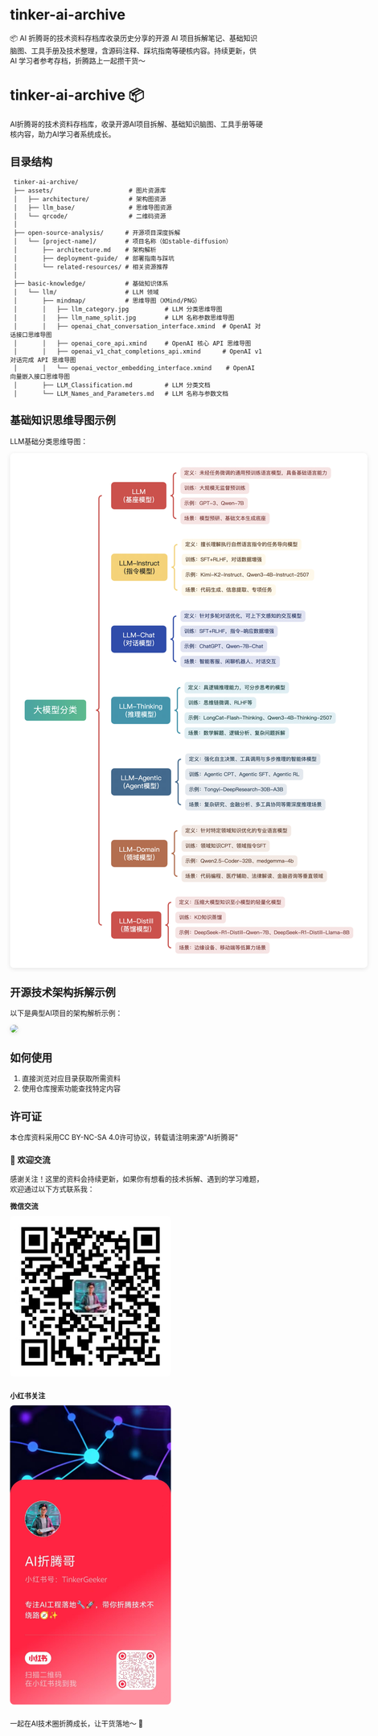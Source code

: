# tinker-ai-archive
📦 AI 折腾哥的技术资料存档库收录历史分享的开源 AI 项目拆解笔记、基础知识脑图、工具手册及技术整理，含源码注释、踩坑指南等硬核内容。持续更新，供 AI 学习者参考存档，折腾路上一起攒干货～
# tinker-ai-archive 📦

AI折腾哥的技术资料存档库，收录开源AI项目拆解、基础知识脑图、工具手册等硬核内容，助力AI学习者系统成长。

## 目录结构
     tinker-ai-archive/
     ├── assets/                     # 图片资源库
     │   ├── architecture/           # 架构图资源
     │   ├── llm_base/               # 思维导图资源
     │   └── qrcode/                 # 二维码资源
     │
     ├── open-source-analysis/      # 开源项目深度拆解
     │   └── [project-name]/        # 项目名称（如stable-diffusion）
     │       ├── architecture.md    # 架构解析
     │       ├── deployment-guide/  # 部署指南与踩坑
     │       └── related-resources/ # 相关资源推荐
     │
     ├── basic-knowledge/           # 基础知识体系
     │   └── llm/                   # LLM 领域
     │       ├── mindmap/           # 思维导图（XMind/PNG）
     │       │   ├── llm_category.jpg          # LLM 分类思维导图
     │       │   ├── llm_name_split.jpg        # LLM 名称参数思维导图
     │       │   ├── openai_chat_conversation_interface.xmind  # OpenAI 对话接口思维导图
     │       │   ├── openai_core_api.xmind     # OpenAI 核心 API 思维导图
     │       │   ├── openai_v1_chat_completions_api.xmind      # OpenAI v1 对话完成 API 思维导图
     │       │   └── openai_vector_embedding_interface.xmind    # OpenAI 向量嵌入接口思维导图
     │       ├── LLM_Classification.md         # LLM 分类文档
     │       └── LLM_Names_and_Parameters.md   # LLM 名称与参数文档

## 基础知识思维导图示例
LLM基础分类思维导图：

<img src="./assets/llm_base/llm_category.jpg" style="display:inline; max-width:800px; border-radius:8px; box-shadow:0 2px 8px rgba(0,0,0,0.1);">

## 开源技术架构拆解示例
以下是典型AI项目的架构解析示例：

<img src="./assets/architecture/DeepResearch-arch.png" style="display:inline; max-width:800px; border-radius:8px; box-shadow:0 2px 8px rgba(0,0,0,0.1);">


## 如何使用

1. 直接浏览对应目录获取所需资料
2. 使用仓库搜索功能查找特定内容



## 许可证

本仓库资料采用CC BY-NC-SA 4.0许可协议，转载请注明来源"AI折腾哥"

### 👋 欢迎交流
感谢关注！这里的资料会持续更新，如果你有想看的技术拆解、遇到的学习难题，欢迎通过以下方式联系我：

**微信交流**  
<img src="./assets/qrcode/wechat-qrcode.jpg" style="width:320px; height:320px; object-fit:cover; border-radius:8px; margin:10px 0;">

**小红书关注**  
<img src="./assets/qrcode/xiaohongshu-qrcode.jpg" style="width:320px; object-fit:cover; border-radius:8px; margin:10px 0;">

一起在AI技术圈折腾成长，让干货落地～ 🚀